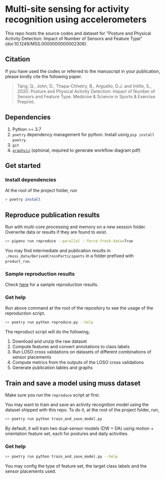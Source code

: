 # Multi-site sensing for activity recognition using accelerometers

This repo hosts the source codes and dataset for "Posture and Physical Activity Detection: Impact of Number of Sensors and Feature Type" (doi:10.1249/MSS.0000000000002306).

## Citation

If you have used the codes or referred to the manuscript in your publication, please kindly cite the following paper.

> Tang, Q., John, D., Thapa-Chhetry, B., Arguello, D.J. and Intille, S., 2020. Posture and Physical Activity Detection: Impact of Number of Sensors and Feature Type. Medicine & Science in Sports & Exercise. Preprint.

## Dependencies

1. Python >= 3.7
2. `poetry` dependency management for python. Install using `pip install poetry`.
3. `git`
5. [`graphviz`](https://www.graphviz.org/download/) (optional, required to generate workflow diagram pdf)

## Get started

### Install dependencies

At the root of the project folder, run

```bash
> poetry install
```

## Reproduce publication results

Run with multi-core processing and memory on a new session folder. Overwrite data or results if they are found to exist.

```bash
>> pipenv run reproduce --parallel --force-fresh-data=True
```

You may find intermediate and publication results in `./muss_data/DerivedCrossParticipants` in a folder prefixed with `product_run`.

### Sample reproduction results

Check [here](https://github.com/qutang/MUSS/releases/latest/download/sample_reproduction_results.tar.gz) for a sample reproduction results.

### Get help 

Run above command at the root of the repository to see the usage of the reproduction script.

```bash
>> poetry run python reproduce.py --help
```

The reproduct script will do the following,

1. Download and unzip the raw dataset
2. Compute features and convert annotations to class labels
3. Run LOSO cross validations on datasets of different combinations of sensor placements
4. Compute metrics from the outputs of the LOSO cross validations
5. Generate publication tables and graphs 

## Train and save a model using muss dataset

Make sure you run the `reproduce` script at first.

You may want to train and save an activity recognition model using the dataset shipped with this repo. To do it, at the root of the project folder, run,

```bash
>> poetry run python train_and_save_model.py
```

By default, it will train two dual-sensor models (DW + DA) using motion + orientation feature set, each for postures and daily activities.

### Get help

```bash
>> poetry run python train_and_save_model.py --help
```

You may config the type of feature set, the target class labels and the sensor placements used.